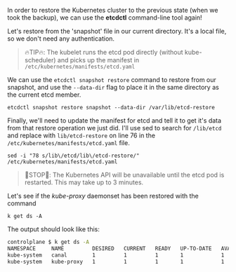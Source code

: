 
In order to restore the Kubernetes cluster to the previous state (when we took the backup), we can use the **etcdctl** command-line tool again!

Let's restore from the 'snapshot' file in our current directory. It's a local file, so we don't need any authentication.

> 🔥TIP🔥: The kubelet runs the etcd pod directly (without kube-scheduler) and picks up the manifest in `/etc/kubernetes/manifests/etcd.yaml`

We can use the `etcdctl snapshot restore` command to restore from our snapshot, and use the `--data-dir` flag to place it in the same directory as the current etcd member.

`etcdctl snapshot restore snapshot --data-dir /var/lib/etcd-restore`

Finally, we'll need to update the manifest for etcd and tell it to get it's data from that restore operation we just did. I'll use sed to search for `/lib/etcd` and replace with `lib/etcd-restore` on line 76 in the `/etc/kubernetes/manifests/etcd.yaml` file.

`sed -i "78 s/lib\/etcd/lib\/etcd-restore/" /etc/kubernetes/manifests/etcd.yaml`

> 🛑STOP🛑: The Kubernetes API will be unavailable until the etcd pod is restarted. This may take up to 3 minutes.

Let's see if the _kube-proxy_ daemonset has been restored with the command

`k get ds -A`

The output should look like this:
```bash
controlplane $ k get ds -A
NAMESPACE     NAME         DESIRED   CURRENT   READY   UP-TO-DATE   AVAILABLE   NODE SELECTOR            AGE
kube-system   canal        1         1         1       1            1           kubernetes.io/os=linux   6d13h
kube-system   kube-proxy   1         1         1       1            1           kubernetes.io/os=linux   6d13h
```